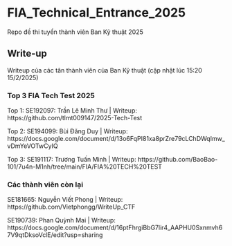 # FIA_Technical_Entrance_2025
Repo đề thi tuyển thành viên Ban Kỹ thuật 2025


<h2>Write-up</h2>
<p>Writeup của các tân thành viên của Ban Kỹ thuật (cập nhật lúc 15:20 15/2/2025)</p>

<h3>Top 3 FIA Tech Test 2025</h3>
<p>Top 1: SE192097: Trần Lê Minh Thư | Writeup: https://github.com/tlmt009147/2025-Tech-Test</p>
<p>Top 2: SE194099: Bùi Đăng Duy | Writeup: https://docs.google.com/document/d/13o6FqPI81xa8prZre79cLChDWqImw_vDmYeVOTwCyIQ</p>
<p>Top 3: SE191117: Trương Tuấn Minh | Writeup: https://github.com/BaoBao-101/7u4n-M1nh/tree/main/FIA/FIA%20TECH%20TEST</p>
<h3>Các thành viên còn lại</h3>
<p>SE181665: Nguyễn Viết Phong | Writeup: https://github.com/Vietphongg/WriteUp_CTF</p>
<p>SE190739: Phan Quỳnh Mai | Writeup: https://docs.google.com/document/d/16ptFhrgiBbG7lir4_AAPHU0Sxnmvh67V9qtDksoVclE/edit?usp=sharing</p>

